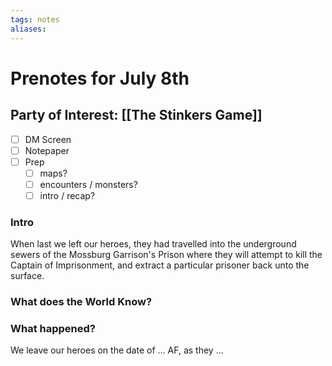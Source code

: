 ```yaml
---
tags: notes
aliases:
---
```


# Prenotes for July 8th
## Party of Interest: [[The Stinkers Game]]
- [ ] DM Screen
- [ ] Notepaper
- [ ] Prep
	- [ ] maps?
	- [ ] encounters / monsters?
	- [ ] intro / recap?

### Intro

When last we left our heroes, they had travelled into the underground sewers of the Mossburg Garrison's Prison where they will attempt to kill the Captain of Imprisonment, and extract a particular prisoner back unto the surface.

### What does the World Know?


### What happened?


We leave our heroes on the date of ... AF, as they ...